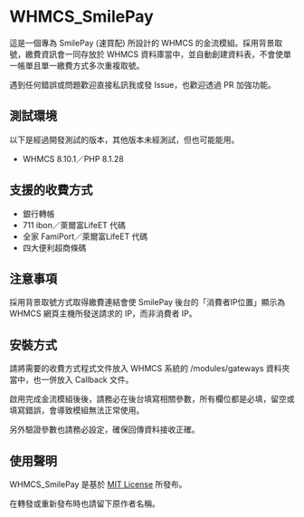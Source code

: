 # WHMCS_SmilePay
這是一個專為 SmilePay (速買配) 所設計的 WHMCS 的金流模組。採用背景取號，繳費資訊會一同存放於 WHMCS 資料庫當中，並自動創建資料表，不會使單一帳單且單一繳費方式多次重複取號。

遇到任何錯誤或問題歡迎直接私訊我或發 Issue，也歡迎透過 PR 加強功能。
## 測試環境
以下是經過開發測試的版本，其他版本未經測試，但也可能能用。
* WHMCS 8.10.1／PHP 8.1.28
## 支援的收費方式
* 銀行轉帳
* 711 ibon／萊爾富LifeET 代碼
* 全家 FamiPort／萊爾富LifeET 代碼
* 四大便利超商條碼
## 注意事項
採用背景取號方式取得繳費連結會使 SmilePay 後台的「消費者IP位置」顯示為 WHMCS 網頁主機所發送請求的 IP，而非消費者 IP。
## 安裝方式
請將需要的收費方式程式文件放入 WHMCS 系統的 /modules/gateways 資料夾當中，也一併放入 Callback 文件。

啟用完成金流模組後後，請務必在後台填寫相關參數，所有欄位都是必填，留空或填寫錯誤，會導致模組無法正常使用。

另外驗證參數也請務必設定，確保回傳資料接收正確。
## 使用聲明
WHMCS_SmilePay 是基於 [MIT License](https://github.com/FanYueee/WHMCS_SmilePay/blob/main/LICENSE) 所發布。

在轉發或重新發布時也請留下原作者名稱。

